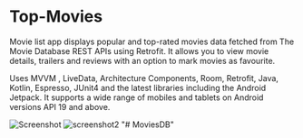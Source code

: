 # Top-Movies
Movie list app displays popular and top-rated movies data fetched from The Movie Database REST APIs using Retrofit. It allows you to view movie details, trailers and reviews with an option to mark movies as favourite. 

Uses MVVM , LiveData, Architecture Components, Room, Retrofit, Java, Kotlin, Espresso, JUnit4 and the latest libraries including the Android Jetpack. It supports a wide range of mobiles and tablets on Android versions API 19 and above.

![Screenshot](https://github.com/yburadkar/Images/blob/master/1.png?raw=true) 
![screenshot2](https://github.com/yburadkar/Images/blob/master/2.png?raw=true)
"# MoviesDB" 
